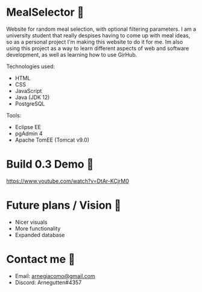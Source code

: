 # MealSelector 🌮
Website for random meal selection, with optional filtering parameters. 
I am a university student that really despises having to come up with meal ideas, so as a personal project I'm making this website to do it for me. Im also using this project as a way to learn different aspects of web and software development, as well as learning how to use GirHub. 

Technologies used:
- HTML
- CSS
- JavaScript
- Java (JDK 12)
- PostgreSQL

Tools:
- Eclipse EE
- pgAdmin 4
- Apache TomEE (Tomcat v9.0)

# Build 0.3 Demo 🔨
https://www.youtube.com/watch?v=DtAr-KCjrM0

# Future plans / Vision 🚀
- Nicer visuals
- More functionality
- Expanded database

# Contact me 👋
- Email: arnegiacomo@gmail.com
- Discord: Arnegutten#4357
